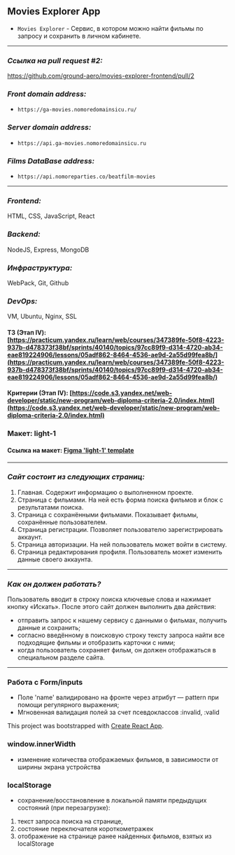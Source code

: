 
## Movies Explorer App
- `Movies Explorer` - Сервис, в котором можно найти фильмы по запросу и сохранить в личном кабинете.

---
### *Ссылка на pull request #2:*
https://github.com/ground-aero/movies-explorer-frontend/pull/2

### *Front domain address:*
- `https://ga-movies.nomoredomainsicu.ru/`

### *Server domain address:*
- `https://api.ga-movies.nomoredomainsicu.ru`

### *Films DataBase address:*
-  `https://api.nomoreparties.co/beatfilm-movies`

---
### *Frontend:*
HTML, CSS, JavaScript, React
### *Backend:*
NodeJS, Express, MongoDB
### *Инфраструктура:*
WebPack, Git, Github
### *DevOps:*
VM, Ubuntu, Nginx, SSL

#### ТЗ (Этап IV): [https://practicum.yandex.ru/learn/web/courses/347389fe-50f8-4223-937b-d478373f38bf/sprints/40140/topics/97cc89f9-d314-4720-ab34-eae819224906/lessons/05adf862-8464-4536-ae9d-2a55d99fea8b/](https://practicum.yandex.ru/learn/web/courses/347389fe-50f8-4223-937b-d478373f38bf/sprints/40140/topics/97cc89f9-d314-4720-ab34-eae819224906/lessons/05adf862-8464-4536-ae9d-2a55d99fea8b/)
#### Критерии (Этап IV): [https://code.s3.yandex.net/web-developer/static/new-program/web-diploma-criteria-2.0/index.html](https://code.s3.yandex.net/web-developer/static/new-program/web-diploma-criteria-2.0/index.html)

### Макет: light-1
#### Ссылка на макет: [Figma 'light-1' template](https://www.figma.com/file/6FMWkB94wE7KTkcCgUXtnC/light-1?type=design&node-id=932-3961&mode=design&t=VCMDVvNjAbCo2lft-0)

---
### *Сайт состоит из следующих страниц:*
1. Главная. Содержит информацию о выполненном проекте.
2. Страница с фильмами. На ней есть форма поиска фильмов и блок с результатами поиска.
3. Страница с сохранёнными фильмами. Показывает фильмы, сохранённые пользователем.
4. Страница регистрации. Позволяет пользователю зарегистрировать аккаунт.
5. Страница авторизации. На ней пользователь может войти в систему.
6. Страница редактирования профиля. Пользователь может изменить данные своего аккаунта.

--- 

### *Как он должен работать?*
Пользователь вводит в строку поиска ключевые слова и нажимает кнопку «Искать».
После этого сайт должен выполнить два действия:
- отправить запрос к нашему сервису с данными о фильмах, получить данные и сохранить;
- согласно введённому в поисковую строку тексту запроса найти все подходящие фильмы и отобразить карточки с ними;
- когда пользователь сохраняет фильм, он должен отображаться в специальном разделе сайта.

--- 


### Работа с Form/inputs
- Поле 'name' валидировано на фронте через атрибут — pattern при помощи регулярного выражения; 
- Мгновенная валидация полей за счет псевдоклассов :invalid, :valid

This project was bootstrapped with [Create React App](https://github.com/facebook/create-react-app).


### window.innerWidth 
- изменение количества отображаемых фильмов, в зависимости от ширины экрана устройства

### localStorage
- сохранение/восстановление в локальной памяти предыдущих состояний (при перезагрузке): 
1. текст запроса поиска на странице,
2. состояние переключателя короткометражек 
3. отображение на странице ранее найденных фильмов, взятых из localStorage
